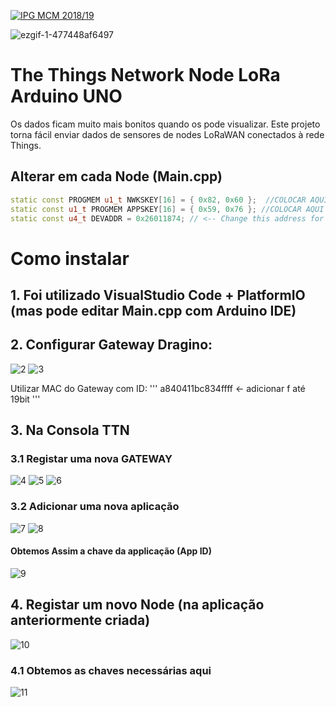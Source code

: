 <a href="http://mcm.ipg.pt"><img src="http://www.ipg.pt/website/imgs/logotipo_ipg.jpg" title="IPG(MCM)" alt="IPG MCM 2018/19"></a>

![ezgif-1-477448af6497](https://user-images.githubusercontent.com/2634610/60972531-61670a80-a31e-11e9-81d3-3562b2e46e6f.gif)

# The Things Network Node LoRa Arduino UNO

Os dados ficam muito mais bonitos quando os pode visualizar. Este projeto torna fácil enviar dados de sensores de nodes LoRaWAN conectados à rede Things. 

## Alterar em cada Node (Main.cpp)
 ```` C++
static const PROGMEM u1_t NWKSKEY[16] = { 0x82, 0x60 };  //COLOCAR AQUI os secrets
static const u1_t PROGMEM APPSKEY[16] = { 0x59, 0x76 }; //COLOCAR AQUI os secrets
static const u4_t DEVADDR = 0x26011874; // <-- Change this address for every node!
 ````

# Como instalar

## 1. Foi utilizado VisualStudio Code + PlatformIO (mas pode editar Main.cpp com Arduino IDE)
## 2. Configurar Gateway Dragino:

![2](https://user-images.githubusercontent.com/2634610/60979177-28349780-a32a-11e9-8a4e-4e61da2ec065.PNG)
![3](https://user-images.githubusercontent.com/2634610/60979176-28349780-a32a-11e9-8e82-f1761ff73820.PNG)

Utilizar MAC do Gateway com ID:
'''
a840411bc834ffff  <- adicionar f até 19bit
'''

## 3. Na Consola TTN
### 3.1 Registar uma nova GATEWAY

![4](https://user-images.githubusercontent.com/2634610/60979935-7302df00-a32b-11e9-8283-677316e516a7.png)
![5](https://user-images.githubusercontent.com/2634610/60980019-9b8ad900-a32b-11e9-85bd-c030760e7c3f.PNG)
![6](https://user-images.githubusercontent.com/2634610/60980101-c2490f80-a32b-11e9-9398-1541cc9e1632.PNG)

### 3.2 Adicionar uma nova aplicação

![7](https://user-images.githubusercontent.com/2634610/60980247-05a37e00-a32c-11e9-9ac9-ce3cfaa22ae8.PNG)
![8](https://user-images.githubusercontent.com/2634610/60980437-6337ca80-a32c-11e9-9ac8-792edc661a5c.PNG)

#### Obtemos Assim a chave da applicação (App ID)
![9](https://user-images.githubusercontent.com/2634610/60980508-84002000-a32c-11e9-8a67-de1345c74486.PNG)

## 4. Registar um novo Node (na aplicação anteriormente criada)
![10](https://user-images.githubusercontent.com/2634610/60980723-e3f6c680-a32c-11e9-96d6-f858a3a0b249.PNG)

### 4.1 Obtemos as chaves necessárias aqui
![11](https://user-images.githubusercontent.com/2634610/60980966-61223b80-a32d-11e9-87c5-328d7a43f843.png)
